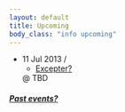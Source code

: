 ```yaml
---
layout: default
title: Upcoming 
body_class: "info upcoming"
---
```

<ul class="classed root">

  <li class="music">11 Jul 2013 /
    <ul>
      <li class="more"><a href="http://www.excepter.net/">Excepter?</a></li>
    </ul>
    @ TBD 
  </li>

</ul>

<h5><a href="chronology.html">Past events?</a></h5>
